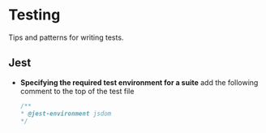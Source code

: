 # Testing
Tips and patterns for writing tests.

## Jest
- **Specifying the required test environment for a suite**
  add the following comment to the top of the test file
  ```js
  /**
  * @jest-environment jsdom
  */
    ```
